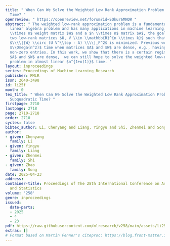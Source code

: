 ```yaml
---
title: " When Can We Solve the Weighted Low Rank Approximation Problem in Truly Subquadratic
  Time? "
openreview: " https://openreview.net/forum?id=SQkur6MNOR "
abstract: " The weighted low-rank approximation problem is a fundamental numerical
  linear algebra problem and has many applications in machine learning. Given a $n
  \\times n$ weight matrix $W$ and a $n \\times n$ matrix $A$, the goal is to find
  two low-rank matrices $U, V \\in \\mathbb{R}^{n \\times k}$ such that the cost of
  $\\\\|{W} \\circ (U V^\\top - A) \\\\|_F^2$ is minimized. Previous work has to pay
  $\\Omega(n^2)$ time when matrices $A$ and $W$ are dense, e.g., having $\\Omega(n^2)$
  non-zero entries. In this work, we show that there is a certain regime, even if
  $A$ and $W$ are dense,  we can still hope to solve the weighted low-rank approximation
  problem in almost linear $n^{1+o(1)}$ time. "
layout: inproceedings
series: Proceedings of Machine Learning Research
publisher: PMLR
issn: 2640-3498
id: li25f
month: 0
tex_title: " When Can We Solve the Weighted Low Rank Approximation Problem in Truly
  Subquadratic Time? "
firstpage: 2710
lastpage: 2718
page: 2710-2718
order: 2710
cycles: false
bibtex_author: Li, Chenyang and Liang, Yingyu and Shi, Zhenmei and Song, Zhao
author:
- given: Chenyang
  family: Li
- given: Yingyu
  family: Liang
- given: Zhenmei
  family: Shi
- given: Zhao
  family: Song
date: 2025-04-23
address:
container-title: Proceedings of The 28th International Conference on Artificial Intelligence
  and Statistics
volume: '258'
genre: inproceedings
issued:
  date-parts:
  - 2025
  - 4
  - 23
pdf: https://raw.githubusercontent.com/mlresearch/v258/main/assets/li25f/li25f.pdf
extras: []
# Format based on Martin Fenner's citeproc: https://blog.front-matter.io/posts/citeproc-yaml-for-bibliographies/
---
```

